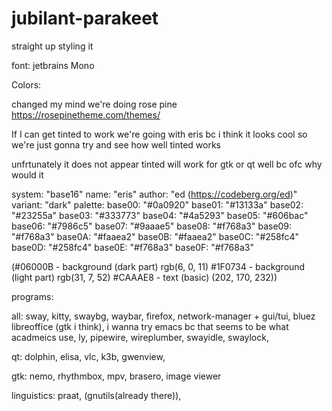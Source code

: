 # jubilant-parakeet
straight up styling it

font: jetbrains Mono

Colors:

changed my mind we're doing rose pine
https://rosepinetheme.com/themes/

If I can get tinted to work we're going with eris bc i think it looks cool so we're just gonna try and see how well tinted works

unfrtunately it does not appear tinted will work for gtk or qt well bc ofc why would it

system: "base16"
name: "eris"
author: "ed (https://codeberg.org/ed)"
variant: "dark"
palette:
  base00: "#0a0920"
  base01: "#13133a"
  base02: "#23255a"
  base03: "#333773"
  base04: "#4a5293"
  base05: "#606bac"
  base06: "#7986c5"
  base07: "#9aaae5"
  base08: "#f768a3"
  base09: "#f768a3"
  base0A: "#faaea2"
  base0B: "#faaea2"
  base0C: "#258fc4"
  base0D: "#258fc4"
  base0E: "#f768a3"
  base0F: "#f768a3"

(#06000B - background (dark part) rgb(6, 0, 11)
#1F0734 - background (light part) rgb(31, 7, 52)
#CAAAE8 - text (basic) (202, 170, 232))

programs:
 
  all:
  sway,
  kitty,
  swaybg,
  waybar,
  firefox,
  network-manager + gui/tui,
  bluez
  libreoffice (gtk i think),
  i wanna try emacs bc that seems to be what acadmeics use,
  ly,
  pipewire,
  wireplumber,
  swayidle,
  swaylock,
  

  qt:
  dolphin,
  elisa,
  vlc,
  k3b,
  gwenview,

  gtk:
  nemo,
  rhythmbox,
  mpv,
  brasero,
  image viewer

  linguistics:
  praat,
  (gnutils(already there)),
  
  
  
